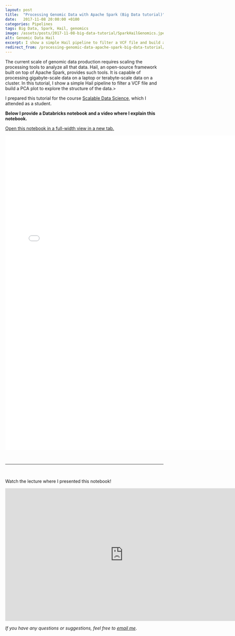 ```yaml
---
layout: post
title:  "Processing Genomic Data with Apache Spark (Big Data tutorial)"
date:   2017-11-08 20:00:00 +0100
categories: Pipelines
tags: Big Data, Spark, Hail, genomics
image: /assets/posts/2017-11-08-big-data-tutorial/SparkHailGenomics.jpeg
alt: Genomic Data Hail
excerpt: I show a simple Hail pipeline to filter a VCF file and build a PCA plot to explore the structure of the data in Databricks Platform.
redirect_from: /processing-genomic-data-apache-spark-big-data-tutorial/
---
```


The current scale of genomic data production requires scaling the processing tools to analyze all that data. Hail, an open-source framework built on top of Apache Spark, provides such tools. It is capable of processing gigabyte-scale data on a laptop or terabyte-scale data on a cluster. In this tutorial, I show a simple Hail pipeline to filter a VCF file and build a PCA plot to explore the structure of the data.>

I prepared this tutorial for the course <a href="https://lamastex.github.io/scalable-data-science/sds/2/2/" target="_blank" rel="noopener">Scalable Data Science</a>, which I attended as a student.

<strong>Below I provide a Databricks notebook and a video where I explain this notebook. </strong>

<a href="{{ site.baseurl }}/assets/posts/2017-11-08-big-data-tutorial/GenomicsSpark.html" target="_blank">Open this notebook in a full-width view in a new tab.</a>

<center><iframe src="{{ site.baseurl }}/assets/posts/2017-11-08-big-data-tutorial/GenomicsSpark.html" width="750" height="1000" frameborder="0" align="aligncenter"></iframe></center>

&nbsp;

<hr>

&nbsp;

Watch the lecture where I presented this notebook!

<iframe width="750" height="422" src="https://www.youtube.com/embed/qMGKAERggU8" frameborder="0" allow="accelerometer; autoplay; encrypted-media; gyroscope; picture-in-picture" allowfullscreen></iframe>

*If you have any questions or suggestions, feel free to [email me](mailto:dmytro.kryvokhyzha@evobio.eu)*.

